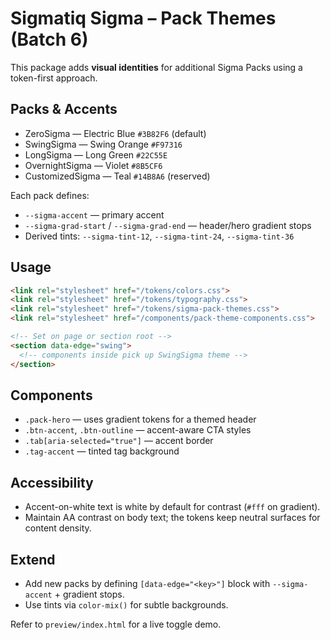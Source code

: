 # Sigmatiq Sigma – Pack Themes (Batch 6)

This package adds **visual identities** for additional Sigma Packs using a token-first approach.

## Packs & Accents
- ZeroSigma — Electric Blue `#3B82F6` (default)
- SwingSigma — Swing Orange `#F97316`
- LongSigma — Long Green `#22C55E`
- OvernightSigma — Violet `#8B5CF6`
- CustomizedSigma — Teal `#14B8A6` (reserved)

Each pack defines:
- `--sigma-accent` — primary accent
- `--sigma-grad-start` / `--sigma-grad-end` — header/hero gradient stops
- Derived tints: `--sigma-tint-12`, `--sigma-tint-24`, `--sigma-tint-36`

## Usage
```html
<link rel="stylesheet" href="/tokens/colors.css">
<link rel="stylesheet" href="/tokens/typography.css">
<link rel="stylesheet" href="/tokens/sigma-pack-themes.css">
<link rel="stylesheet" href="/components/pack-theme-components.css">

<!-- Set on page or section root -->
<section data-edge="swing">
  <!-- components inside pick up SwingSigma theme -->
</section>
```

## Components
- `.pack-hero` — uses gradient tokens for a themed header
- `.btn-accent`, `.btn-outline` — accent-aware CTA styles
- `.tab[aria-selected="true"]` — accent border
- `.tag-accent` — tinted tag background

## Accessibility
- Accent-on-white text is white by default for contrast (`#fff` on gradient).
- Maintain AA contrast on body text; the tokens keep neutral surfaces for content density.

## Extend
- Add new packs by defining `[data-edge="<key>"]` block with `--sigma-accent` + gradient stops.
- Use tints via `color-mix()` for subtle backgrounds.

Refer to `preview/index.html` for a live toggle demo.